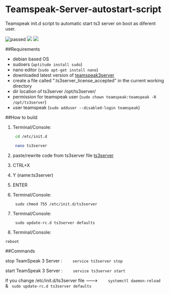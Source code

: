 # Teamspeak-Server-autostart-script
Teamspeak init.d script to automatic start ts3 server on boot as diferent user.

<img src="https://img.shields.io/badge/Build%20Status-passed-green.svg" alt="passed"> <img src="https://img.shields.io/badge/TS3%20version-ts3server--3.0.13.8%20x64-red.svg"> <img src="https://img.shields.io/badge/tested%20OS-Debian%20server%209%20x64-blue.svg">

##Requirements
- debian based OS
- sudoers   (```aptitude install sudo```)
- nano editor (```sudo apt-get install nano```)
- downloaded latest version of [teamspeak3server](https://www.teamspeak.com/downloads#server) 
- create a file called ".ts3server_license_accepted" in the current working directory
- dir location of ts3server /opt/ts3server/
- permission for teamspeak user (```sudo chown teamspeak:teamspeak -R /opt/ts3server```)
- user teamspeak  (```sudo adduser --disabled-login teamspeak```)

##How to build
1. Terminal/Console:

    ``` sh
     cd /etc/init.d
    ```
    ``` sh
     nano ts3server
    ```

2. paste/rewrite code from ts3server file [ts3server](https://github.com/Yamiru/Teamspeak-Server-autostart-script/blob/master/ts3server) 
3. CTRL+X
4. Y
(name:ts3server)
5. ENTER 
6. Terminal/Console:


    ```
     sudo chmod 755 /etc/init.d/ts3server
    ```
7. Terminal/Console:

    ```
     sudo update-rc.d ts3server defaults
    ```


8. Terminal/Console:

``` reboot ```


 
##Commands

stop  TeamSpeak 3 Server :  ```     service ts3server stop    ```
    
start TeamSpeak 3 Server :  ```     service ts3server start    ```




If you change /etc/init.d/ts3server file --->  ```     systemctl daemon-reload    ```   &  ```  sudo update-rc.d ts3server defaults ```
